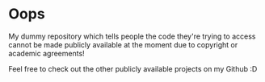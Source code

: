 # Oops
My dummy repository which tells people the code they're trying to access cannot be made publicly available at the moment due to copyright or academic agreements!

Feel free to check out the other publicly available projects on my Github :D
